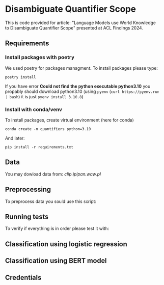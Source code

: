 # Disambiguate Quantifier Scope

This is code provided for article: "Language Models use World Knowledge to Disambiguate Quantifier Scope" presented at ACL Findings 2024.

## Requirements

### Install packages with poetry
We used poetry for packages managment. To install packages please type:

```
poetry install
```

If you have error **Could not find the python executable python3.10** you propably should download python3.10 (using `pyenv` (`curl https://pyenv.run | bash`) it is just `pyenv install 3.10.8`)

### Install with conda/venv
To install packages, create virtual environment (here for conda)
```
conda create -n quantifiers python=3.10
```
And later:
```
pip install -r requirements.txt
```

## Data

You may dowload data from: *clip.ipipan.waw.pl*

## Preprocessing

To preprocess data you sould use this script:

## Running tests

To verify if everything is in order please test it with:

## Classification using logistic regression

## Classification using BERT model

## Credentials



